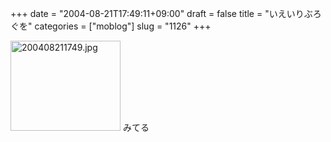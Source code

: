+++
date = "2004-08-21T17:49:11+09:00"
draft = false
title = "いえいりぶろぐを"
categories = ["moblog"]
slug = "1126"
+++

<img src="http://ieiriblog.jugem.cc/?image=4006" class="pict" width="176" height="144" alt="200408211749.jpg" />
みてる
